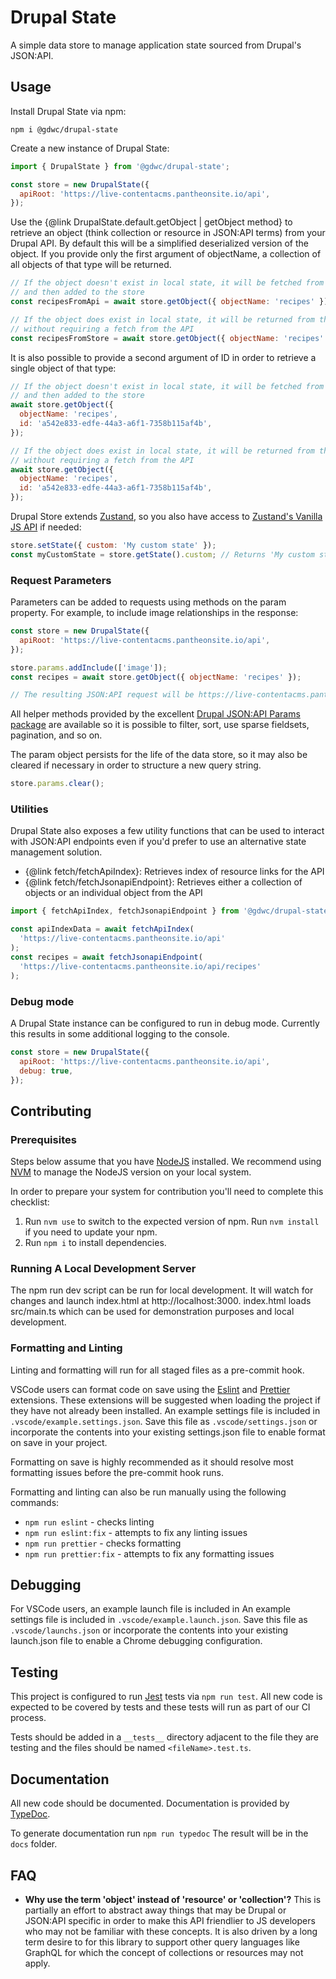 # Drupal State

A simple data store to manage application state sourced from Drupal's JSON:API.

## Usage

Install Drupal State via npm:

```
npm i @gdwc/drupal-state
```

Create a new instance of Drupal State:

```js
import { DrupalState } from '@gdwc/drupal-state';

const store = new DrupalState({
  apiRoot: 'https://live-contentacms.pantheonsite.io/api',
});
```

Use the {@link DrupalState.default.getObject | getObject method} to retrieve an
object (think collection or resource in JSON:API terms) from your Drupal API. By
default this will be a simplified deserialized version of the object. If you
provide only the first argument of objectName, a collection of all objects of
that type will be returned.

```js
// If the object doesn't exist in local state, it will be fetched from the API,
// and then added to the store
const recipesFromApi = await store.getObject({ objectName: 'recipes' });

// If the object does exist in local state, it will be returned from the store
// without requiring a fetch from the API
const recipesFromStore = await store.getObject({ objectName: 'recipes' });
```

It is also possible to provide a second argument of ID in order to retrieve a
single object of that type:

```js
// If the object doesn't exist in local state, it will be fetched from the API,
// and then added to the store
await store.getObject({
  objectName: 'recipes',
  id: 'a542e833-edfe-44a3-a6f1-7358b115af4b',
});

// If the object does exist in local state, it will be returned from the store
// without requiring a fetch from the API
await store.getObject({
  objectName: 'recipes',
  id: 'a542e833-edfe-44a3-a6f1-7358b115af4b',
});
```

Drupal Store extends [Zustand](https://github.com/pmndrs/zustand), so you also
have access to
[Zustand's Vanilla JS API](https://github.com/pmndrs/zustand#using-zustand-without-react)
if needed:

```js
store.setState({ custom: 'My custom state' });
const myCustomState = store.getState().custom; // Returns 'My custom state'
```

### Request Parameters

Parameters can be added to requests using methods on the param property. For
example, to include image relationships in the response:

```js
const store = new DrupalState({
  apiRoot: 'https://live-contentacms.pantheonsite.io/api',
});

store.params.addInclude(['image']);
const recipes = await store.getObject({ objectName: 'recipes' });

// The resulting JSON:API request will be https://live-contentacms.pantheonsite.io/api/recipes?include=image
```

All helper methods provided by the excellent
[Drupal JSON:API Params package](https://www.npmjs.com/package/drupal-jsonapi-params)
are available so it is possible to filter, sort, use sparse fieldsets,
pagination, and so on.

The param object persists for the life of the data store, so it may also be
cleared if necessary in order to structure a new query string.

```js
store.params.clear();
```

### Utilities

Drupal State also exposes a few utility functions that can be used to interact
with JSON:API endpoints even if you'd prefer to use an alternative state
management solution.

- {@link fetch/fetchApiIndex}: Retrieves index of resource links for the API
- {@link fetch/fetchJsonapiEndpoint}: Retrieves either a collection of objects
  or an individual object from the API

```js
import { fetchApiIndex, fetchJsonapiEndpoint } from '@gdwc/drupal-state';

const apiIndexData = await fetchApiIndex(
  'https://live-contentacms.pantheonsite.io/api'
);
const recipes = await fetchJsonapiEndpoint(
  'https://live-contentacms.pantheonsite.io/api/recipes'
);
```

### Debug mode

A Drupal State instance can be configured to run in debug mode. Currently this
results in some additional logging to the console.

```js
const store = new DrupalState({
  apiRoot: 'https://live-contentacms.pantheonsite.io/api',
  debug: true,
});
```

## Contributing

### Prerequisites

Steps below assume that you have [NodeJS](https://nodejs.org/) installed. We
recommend using [NVM](https://github.com/nvm-sh/nvm) to manage the NodeJS
version on your local system.

In order to prepare your system for contribution you'll need to complete this
checklist:

1. Run `nvm use` to switch to the expected version of npm. Run `nvm install` if
   you need to update your npm.
2. Run `npm i` to install dependencies.

### Running A Local Development Server

The npm run dev script can be run for local development. It will watch for
changes and launch index.html at http://localhost:3000. index.html loads
src/main.ts which can be used for demonstration purposes and local development.

### Formatting and Linting

Linting and formatting will run for all staged files as a pre-commit hook.

VSCode users can format code on save using the
[Eslint](https://marketplace.visualstudio.com/items?itemName=dbaeumer.vscode-eslint)
and
[Prettier](https://marketplace.visualstudio.com/items?itemName=esbenp.prettier-vscode)
extensions. These extensions will be suggested when loading the project if they
have not already been installed. An example settings file is included in
`.vscode/example.settings.json`. Save this file as `.vscode/settings.json` or
incorporate the contents into your existing settings.json file to enable format
on save in your project.

Formatting on save is highly recommended as it should resolve most formatting
issues before the pre-commit hook runs.

Formatting and linting can also be run manually using the following commands:

- `npm run eslint` - checks linting
- `npm run eslint:fix` - attempts to fix any linting issues
- `npm run prettier` - checks formatting
- `npm run prettier:fix` - attempts to fix any formatting issues

## Debugging

For VSCode users, an example launch file is included in An example settings file
is included in `.vscode/example.launch.json`. Save this file as
`.vscode/launchs.json` or incorporate the contents into your existing
launch.json file to enable a Chrome debugging configuration.

## Testing

This project is configured to run [Jest](https://facebook.github.io/jest/) tests
via `npm run test`. All new code is expected to be covered by tests and these
tests will run as part of our CI process.

Tests should be added in a `__tests__` directory adjacent to the file they are
testing and the files should be named `<fileName>.test.ts`.

## Documentation

All new code should be documented. Documentation is provided by
[TypeDoc](https://typedoc.org/).

To generate documentation run `npm run typedoc` The result will be in the `docs`
folder.

## FAQ

- **Why use the term 'object' instead of 'resource' or 'collection'?** This is
  partially an effort to abstract away things that may be Drupal or JSON:API
  specific in order to make this API friendlier to JS developers who may not be
  familiar with these concepts. It is also driven by a long term desire to for
  this library to support other query languages like GraphQL for which the
  concept of collections or resources may not apply.
